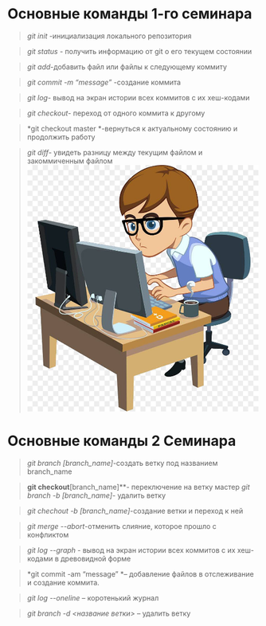 # Основные команды 1-го семинара

>*git init* -инициализация локального репозитория

>*git status* - получить информацию от git о его текущем состоянии

>*git add*-добавить файл или файлы к следующему коммиту

>*git commit -m “message”* -создание коммита

>*git log*- вывод на экран истории всех коммитов с их хеш-кодами

>*git checkout*- переход от одного коммита к другому

>*git checkout master *-вернуться к актуальному состоянию и продолжить работу

>*git diff*- увидеть разницу между текущим файлом и закоммиченным файлом
![Иллюстрация к проекту](programmist.jpg)

# Основные команды 2 Семинара 

>*git branch [branch_name]*-создать ветку под названием branch_name

>**git checkout**[branch_name]**- переключение на ветку мастер
>*git branch -b [branch_name]*- удалить ветку

>*git chechout -b [branch_name]*-создание ветки и переход к ней

>*git merge --abort*-отменить слияние, которое прошло с конфликтом

>*git log --graph* - вывод на экран истории всех коммитов с их хеш-кодами в древовидной форме

>*git commit -am “message” *– добавление файлов в отслеживание и       создание коммита.

>*git log --oneline* – коротенький журнал

>*git branch -d <название ветки>* – удалить ветку


